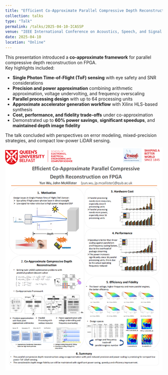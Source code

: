 ```yaml
---
title: "Efficient Co-Approximate Parallel Compressive Depth Reconstruction on FPGA"
collection: talks
type: "Talk"
permalink: /talks/2025-04-10-ICASSP
venue: "IEEE International Conference on Acoustics, Speech, and Signal Processing (ICASSP)"
date: 2025-04-10
location: "Online"
---
```


This presentation introduced a **co-approximate framework** for parallel compressive depth reconstruction on FPGA.  
Key highlights included:  

- **Single Photon Time-of-Flight (ToF) sensing** with eye safety and SNR considerations  
- **Precision and power approximation** combining arithmetic approximation, voltage undervolting, and frequency overscaling  
- **Parallel processing design** with up to 64 processing units  
- **Approximate accelerator generation workflow** with Xilinx HLS-based synthesis  
- **Cost, performance, and fidelity trade-offs** under co-approximation  
- Demonstrated up to **60% power savings**, **significant speedups**, and **maintained depth image fidelity**  

The talk concluded with perspectives on error modeling, mixed-precision strategies, and compact low-power LiDAR sensing.

![Alt text](/images/talkimg/Picture003.png "a title")

